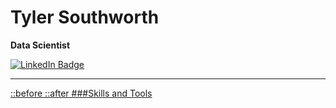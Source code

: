 # Tyler Southworth
**Data Scientist**
<div id="badges">
  <a href="https://www.linkedin.com/in/southworth-tyler/">
  <img src="https://img.shields.io/badge/LinkedIn-blue?style=for-the-badge&logo=linkedin&logoColor=white" alt="LinkedIn Badge"/>
</div>

<hr>
::before
::after
</hr>
###Skills and Tools

<!-- <img src="https://komarev.com/ghpvc/?username=tlsouth&style=flat-square&color=blue" alt=""/> -->
